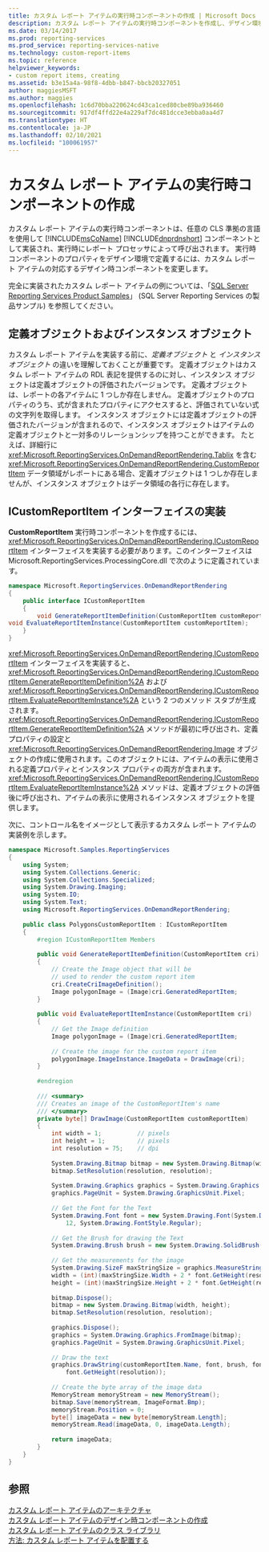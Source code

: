 ```yaml
---
title: カスタム レポート アイテムの実行時コンポーネントの作成 | Microsoft Docs
description: カスタム レポート アイテムの実行時コンポーネントを作成し、デザイン環境でそのコンポーネントのプロパティを定義する方法について説明します。
ms.date: 03/14/2017
ms.prod: reporting-services
ms.prod_service: reporting-services-native
ms.technology: custom-report-items
ms.topic: reference
helpviewer_keywords:
- custom report items, creating
ms.assetid: b3e15a4a-98f8-4dbb-b847-bbcb20327051
author: maggiesMSFT
ms.author: maggies
ms.openlocfilehash: 1c6d70bba220624cd43ca1ced80cbe89ba936460
ms.sourcegitcommit: 917df4ffd22e4a229af7dc481dcce3ebba0aa4d7
ms.translationtype: HT
ms.contentlocale: ja-JP
ms.lasthandoff: 02/10/2021
ms.locfileid: "100061957"
---
```

# <a name="creating-a-custom-report-item-run-time-component"></a>カスタム レポート アイテムの実行時コンポーネントの作成
  カスタム レポート アイテムの実行時コンポーネントは、任意の CLS 準拠の言語を使用して [!INCLUDE[msCoName](../../includes/msconame-md.md)] [!INCLUDE[dnprdnshort](../../includes/dnprdnshort-md.md)] コンポーネントとして実装され、実行時にレポート プロセッサによって呼び出されます。 実行時コンポーネントのプロパティをデザイン環境で定義するには、カスタム レポート アイテムの対応するデザイン時コンポーネントを変更します。  
  
 完全に実装されたカスタム レポート アイテムの例については、「[SQL Server Reporting Services Product Samples](https://go.microsoft.com/fwlink/?LinkId=177889)」 (SQL Server Reporting Services の製品サンプル) を参照してください。  
  
## <a name="definition-and-instance-objects"></a>定義オブジェクトおよびインスタンス オブジェクト  
 カスタム レポート アイテムを実装する前に、*定義オブジェクト* と *インスタンス オブジェクト* の違いを理解しておくことが重要です。 定義オブジェクトはカスタム レポート アイテムの RDL 表記を提供するのに対し、インスタンス オブジェクトは定義オブジェクトの評価されたバージョンです。 定義オブジェクトは、レポートの各アイテムに 1 つしか存在しません。 定義オブジェクトのプロパティのうち、式が含まれたプロパティにアクセスすると、評価されていない式の文字列を取得します。 インスタンス オブジェクトには定義オブジェクトの評価されたバージョンが含まれるので、インスタンス オブジェクトはアイテムの定義オブジェクトと一対多のリレーションシップを持つことができます。 たとえば、詳細行に <xref:Microsoft.ReportingServices.OnDemandReportRendering.Tablix> を含む <xref:Microsoft.ReportingServices.OnDemandReportRendering.CustomReportItem> データ領域がレポートにある場合、定義オブジェクトは 1 つしか存在しませんが、インスタンス オブジェクトはデータ領域の各行に存在します。  
  
## <a name="implementing-the-icustomreportitem-interface"></a>ICustomReportItem インターフェイスの実装  
 **CustomReportItem** 実行時コンポーネントを作成するには、<xref:Microsoft.ReportingServices.OnDemandReportRendering.ICustomReportItem> インターフェイスを実装する必要があります。このインターフェイスは Microsoft.ReportingServices.ProcessingCore.dll で次のように定義されています。  
  
```csharp  
namespace Microsoft.ReportingServices.OnDemandReportRendering  
{  
    public interface ICustomReportItem  
    {  
        void GenerateReportItemDefinition(CustomReportItem customReportItem);  
void EvaluateReportItemInstance(CustomReportItem customReportItem);  
    }  
}  
```  
  
 <xref:Microsoft.ReportingServices.OnDemandReportRendering.ICustomReportItem> インターフェイスを実装すると、<xref:Microsoft.ReportingServices.OnDemandReportRendering.ICustomReportItem.GenerateReportItemDefinition%2A> および <xref:Microsoft.ReportingServices.OnDemandReportRendering.ICustomReportItem.EvaluateReportItemInstance%2A> という 2 つのメソッド スタブが生成されます。 <xref:Microsoft.ReportingServices.OnDemandReportRendering.ICustomReportItem.GenerateReportItemDefinition%2A> メソッドが最初に呼び出され、定義プロパティの設定と <xref:Microsoft.ReportingServices.OnDemandReportRendering.Image> オブジェクトの作成に使用されます。このオブジェクトには、アイテムの表示に使用される定義プロパティとインスタンス プロパティの両方が含まれます。 <xref:Microsoft.ReportingServices.OnDemandReportRendering.ICustomReportItem.EvaluateReportItemInstance%2A> メソッドは、定義オブジェクトの評価後に呼び出され、アイテムの表示に使用されるインスタンス オブジェクトを提供します。  
  
 次に、コントロール名をイメージとして表示するカスタム レポート アイテムの実装例を示します。  
  
```csharp  
namespace Microsoft.Samples.ReportingServices  
{  
    using System;  
    using System.Collections.Generic;  
    using System.Collections.Specialized;  
    using System.Drawing.Imaging;  
    using System.IO;  
    using System.Text;  
    using Microsoft.ReportingServices.OnDemandReportRendering;  
  
    public class PolygonsCustomReportItem : ICustomReportItem  
    {  
        #region ICustomReportItem Members  
  
        public void GenerateReportItemDefinition(CustomReportItem cri)  
        {  
            // Create the Image object that will be   
            // used to render the custom report item  
            cri.CreateCriImageDefinition();  
            Image polygonImage = (Image)cri.GeneratedReportItem;  
        }  
  
        public void EvaluateReportItemInstance(CustomReportItem cri)  
        {  
            // Get the Image definition  
            Image polygonImage = (Image)cri.GeneratedReportItem;  
  
            // Create the image for the custom report item  
            polygonImage.ImageInstance.ImageData = DrawImage(cri);  
        }  
  
        #endregion  
  
        /// <summary>  
        /// Creates an image of the CustomReportItem's name  
        /// </summary>  
        private byte[] DrawImage(CustomReportItem customReportItem)  
        {  
            int width = 1;          // pixels  
            int height = 1;         // pixels  
            int resolution = 75;    // dpi  
  
            System.Drawing.Bitmap bitmap = new System.Drawing.Bitmap(width, height);  
            bitmap.SetResolution(resolution, resolution);  
  
            System.Drawing.Graphics graphics = System.Drawing.Graphics.FromImage(bitmap);  
            graphics.PageUnit = System.Drawing.GraphicsUnit.Pixel;  
  
            // Get the Font for the Text  
            System.Drawing.Font font = new System.Drawing.Font(System.Drawing.FontFamily.GenericMonospace,  
                12, System.Drawing.FontStyle.Regular);  
  
            // Get the Brush for drawing the Text  
            System.Drawing.Brush brush = new System.Drawing.SolidBrush(System.Drawing.Color.LightGreen);  
  
            // Get the measurements for the image  
            System.Drawing.SizeF maxStringSize = graphics.MeasureString(customReportItem.Name, font);  
            width = (int)(maxStringSize.Width + 2 * font.GetHeight(resolution));  
            height = (int)(maxStringSize.Height + 2 * font.GetHeight(resolution));  
  
            bitmap.Dispose();  
            bitmap = new System.Drawing.Bitmap(width, height);  
            bitmap.SetResolution(resolution, resolution);  
  
            graphics.Dispose();  
            graphics = System.Drawing.Graphics.FromImage(bitmap);  
            graphics.PageUnit = System.Drawing.GraphicsUnit.Pixel;  
  
            // Draw the text  
            graphics.DrawString(customReportItem.Name, font, brush, font.GetHeight(resolution),   
                font.GetHeight(resolution));  
  
            // Create the byte array of the image data  
            MemoryStream memoryStream = new MemoryStream();  
            bitmap.Save(memoryStream, ImageFormat.Bmp);  
            memoryStream.Position = 0;  
            byte[] imageData = new byte[memoryStream.Length];  
            memoryStream.Read(imageData, 0, imageData.Length);  
  
            return imageData;  
        }  
    }  
}  
```  
  
## <a name="see-also"></a>参照  
 [カスタム レポート アイテムのアーキテクチャ](../../reporting-services/custom-report-items/custom-report-item-architecture.md)   
 [カスタム レポート アイテムのデザイン時コンポーネントの作成](../../reporting-services/custom-report-items/creating-a-custom-report-item-design-time-component.md)   
 [カスタム レポート アイテムのクラス ライブラリ](../../reporting-services/custom-report-items/custom-report-item-class-libraries.md)   
 [方法: カスタム レポート アイテムを配置する](../../reporting-services/custom-report-items/how-to-deploy-a-custom-report-item.md)  
  
  
